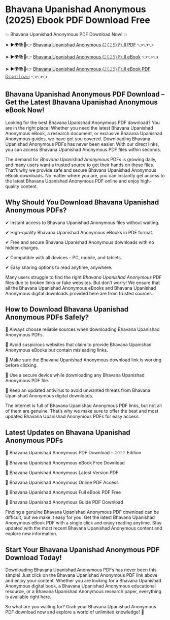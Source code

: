 # Bhavana Upanishad Anonymous (2025) Ebook PDF Download Free

💥 Bhavana Upanishad Anonymous PDF Download Now! 💥

➤ ►🌍📚📱👉 [Bhavana Upanishad Anonymous (𝟸𝟶𝟸𝟻) F𝚞ll PDF](https://getpdf.xyz/bhavana-upanishad-anonymous) 👈👈👈


➤ ►🌍📚📱👉 [Bhavana Upanishad Anonymous (𝟸𝟶𝟸𝟻) F𝚞ll eBook](https://getpdf.xyz/bhavana-upanishad-anonymous) 👈👈👈


➤ ►🌍📚📱👉 [Bhavana Upanishad Anonymous (𝟸𝟶𝟸𝟻) F𝚞ll eBook PDF D𝚘𝚠𝚗𝚕𝚘a𝚍](https://getpdf.xyz/bhavana-upanishad-anonymous) 👈👈👈


## Bhavana Upanishad Anonymous PDF Download – Get the Latest Bhavana Upanishad Anonymous eBook Now!

Looking for the best Bhavana Upanishad Anonymous PDF download? You are in the right place! Whether you need the latest Bhavana Upanishad Anonymous eBook, a research document, or exclusive Bhavana Upanishad Anonymous guides, we have got you covered. Downloading Bhavana Upanishad Anonymous PDFs has never been easier. With our direct links, you can access Bhavana Upanishad Anonymous PDF files within seconds.

The demand for *Bhavana Upanishad Anonymous* PDFs is growing daily, and many users want a trusted source to get their hands on these files. That’s why we provide safe and secure Bhavana Upanishad Anonymous eBook downloads. No matter where you are, you can instantly get access to the latest Bhavana Upanishad Anonymous PDF online and enjoy high-quality content.

## Why Should You Download Bhavana Upanishad Anonymous PDFs?

✔ Instant access to Bhavana Upanishad Anonymous files without waiting.

✔ High-quality Bhavana Upanishad Anonymous eBooks in PDF format.

✔ Free and secure Bhavana Upanishad Anonymous downloads with no hidden charges.

✔ Compatible with all devices – PC, mobile, and tablets.

✔ Easy sharing options to read anytime, anywhere.

Many users struggle to find the right *Bhavana Upanishad Anonymous* PDF files due to broken links or fake websites. But don’t worry! We ensure that all the Bhavana Upanishad Anonymous eBooks and Bhavana Upanishad Anonymous digital downloads provided here are from trusted sources.

## How to Download Bhavana Upanishad Anonymous PDFs Safely?

📌 Always choose reliable sources when downloading Bhavana Upanishad Anonymous PDFs.

📌 Avoid suspicious websites that claim to provide Bhavana Upanishad Anonymous eBooks but contain misleading links.

📌 Make sure the Bhavana Upanishad Anonymous download link is working before clicking.

📌 Use a secure device while downloading any Bhavana Upanishad Anonymous PDF file.

📌 Keep an updated antivirus to avoid unwanted threats from Bhavana Upanishad Anonymous digital downloads.

The internet is full of Bhavana Upanishad Anonymous PDF links, but not all of them are genuine. That’s why we make sure to offer the best and most updated Bhavana Upanishad Anonymous PDFs for easy access.

## Latest Updates on Bhavana Upanishad Anonymous PDFs

🔹 Bhavana Upanishad Anonymous PDF Download – 𝟸𝟶𝟸𝟻 Edition

🔹 Bhavana Upanishad Anonymous eBook Free Download

🔹 Bhavana Upanishad Anonymous Latest Version PDF

🔹 Bhavana Upanishad Anonymous Online PDF Access

🔹 Bhavana Upanishad Anonymous Full eBook PDF Free

🔹 Bhavana Upanishad Anonymous Guide PDF Download

Finding a genuine Bhavana Upanishad Anonymous PDF download can be difficult, but we make it easy for you. Get the latest Bhavana Upanishad Anonymous eBook PDF with a single click and enjoy reading anytime. Stay updated with the most recent Bhavana Upanishad Anonymous content and explore new information.

## Start Your Bhavana Upanishad Anonymous PDF Download Today!

Downloading Bhavana Upanishad Anonymous PDFs has never been this simple! Just click on the Bhavana Upanishad Anonymous PDF link above and enjoy your content. Whether you are looking for a Bhavana Upanishad Anonymous digital book, a Bhavana Upanishad Anonymous educational resource, or a Bhavana Upanishad Anonymous research paper, everything is available right here.

So what are you waiting for? Grab your Bhavana Upanishad Anonymous PDF download now and explore a world of unlimited knowledge! 🚀